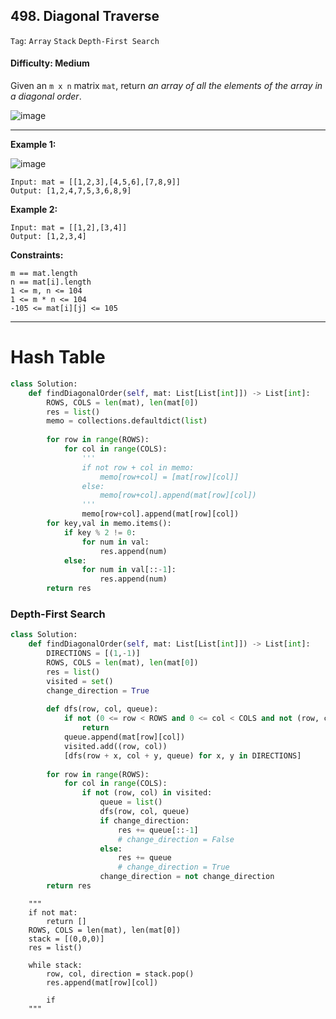## 498. Diagonal Traverse

```Tag```: ```Array``` ```Stack``` ```Depth-First Search``` 

#### Difficulty: Medium

Given an ```m x n``` matrix ```mat```, return _an array of all the elements of the array in a diagonal order_.

![image](https://user-images.githubusercontent.com/35042430/209458335-7697a2a4-2180-4930-885e-7813521958a3.png)

---

__Example 1:__

![image](https://assets.leetcode.com/uploads/2021/04/10/diag1-grid.jpg)
```
Input: mat = [[1,2,3],[4,5,6],[7,8,9]]
Output: [1,2,4,7,5,3,6,8,9]
```

__Example 2:__
```
Input: mat = [[1,2],[3,4]]
Output: [1,2,3,4]
```

__Constraints:__
```
m == mat.length
n == mat[i].length
1 <= m, n <= 104
1 <= m * n <= 104
-105 <= mat[i][j] <= 105
```

---

# Hash Table

```Python
class Solution:
    def findDiagonalOrder(self, mat: List[List[int]]) -> List[int]:
        ROWS, COLS = len(mat), len(mat[0])
        res = list()        
        memo = collections.defaultdict(list)
        
        for row in range(ROWS):
            for col in range(COLS):
                '''
                if not row + col in memo:
                    memo[row+col] = [mat[row][col]]
                else:
                    memo[row+col].append(mat[row][col])
                '''
                memo[row+col].append(mat[row][col])
        for key,val in memo.items():
            if key % 2 != 0:
                for num in val:
                    res.append(num)
            else:
                for num in val[::-1]:
                    res.append(num)
        return res
```

### Depth-First Search

```Python
class Solution:
    def findDiagonalOrder(self, mat: List[List[int]]) -> List[int]:        
        DIRECTIONS = [(1,-1)]
        ROWS, COLS = len(mat), len(mat[0])
        res = list()
        visited = set()
        change_direction = True
        
        def dfs(row, col, queue):
            if not (0 <= row < ROWS and 0 <= col < COLS and not (row, col) in visited):
                return
            queue.append(mat[row][col])
            visited.add((row, col))
            [dfs(row + x, col + y, queue) for x, y in DIRECTIONS]
        
        for row in range(ROWS):
            for col in range(COLS):
                if not (row, col) in visited:
                    queue = list()
                    dfs(row, col, queue)
                    if change_direction:
                        res += queue[::-1]
                        # change_direction = False                       
                    else:
                        res += queue
                        # change_direction = True
                    change_direction = not change_direction
        return res
```
        
        
        
        
        """
        if not mat:
            return []
        ROWS, COLS = len(mat), len(mat[0])
        stack = [(0,0,0)]
        res = list()
        
        while stack:
            row, col, direction = stack.pop()
            res.append(mat[row][col])
            
            if 
        """
